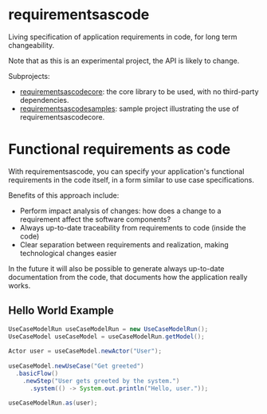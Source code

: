 # requirementsascode
Living specification of application requirements in code, for long term changeability.

Note that as this is an experimental project, the API is likely to change.

Subprojects:
* [requirementsascodecore](https://github.com/bertilmuth/requirementsascode/tree/master/requirementsascodecore): the core library to be used, with no third-party dependencies.
* [requirementsascodesamples](https://github.com/bertilmuth/requirementsascode/tree/master/requirementsascodesamples): sample project illustrating the use of requirementsascodecore.

# Functional requirements as code
With requirementsascode, you can specify your application's functional requirements in the code itself,
in a form similar to use case specifications.

Benefits of this approach include:
* Perform impact analysis of changes: how does a change to a requirement affect the software components?
* Always up-to-date traceability from requirements to code (inside the code)
* Clear separation between requirements and realization, making technological changes easier

In the future it will also be possible to generate always up-to-date documentation from the code, 
that documents how the application really works.

## Hello World Example
``` java
UseCaseModelRun useCaseModelRun = new UseCaseModelRun();
UseCaseModel useCaseModel = useCaseModelRun.getModel();
		
Actor user = useCaseModel.newActor("User");
		
useCaseModel.newUseCase("Get greeted")
  .basicFlow()
    .newStep("User gets greeted by the system.")
      .system(() -> System.out.println("Hello, user."));
		
useCaseModelRun.as(user);
```
